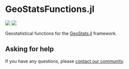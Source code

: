 # GeoStatsFunctions.jl

[![][build-img]][build-url] [![][codecov-img]][codecov-url]

Geostatistical functions for the [GeoStats.jl](https://github.com/JuliaEarth/GeoStats.jl) framework.

## Asking for help

If you have any questions, please [contact our community](https://juliaearth.github.io/GeoStats.jl/stable/about/community.html).

[build-img]: https://img.shields.io/github/actions/workflow/status/JuliaEarth/GeoStatsFunctions.jl/CI.yml?branch=main&style=flat-square
[build-url]: https://github.com/JuliaEarth/GeoStatsFunctions.jl/actions

[codecov-img]: https://img.shields.io/codecov/c/github/JuliaEarth/GeoStatsFunctions.jl?style=flat-square
[codecov-url]: https://codecov.io/gh/JuliaEarth/GeoStatsFunctions.jl
